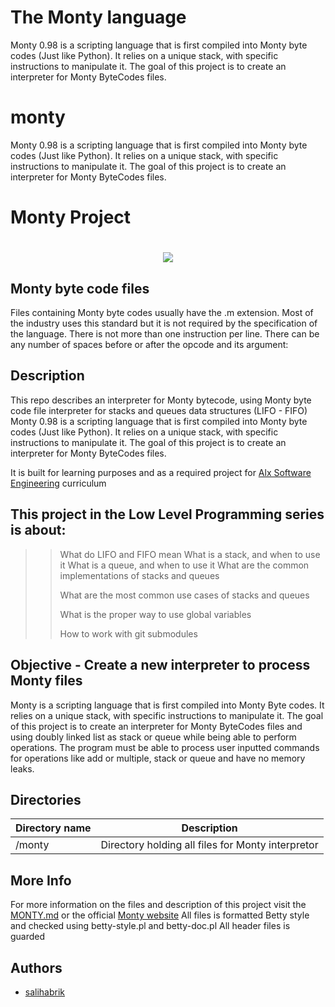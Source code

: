 # The Monty language
Monty 0.98 is a scripting language that is first compiled into Monty byte codes (Just like Python). It relies on a unique stack, with specific instructions to manipulate it. The goal of this project is to create an interpreter for Monty ByteCodes files.

# monty
Monty 0.98 is a scripting language that is first compiled into Monty byte codes (Just like Python). It relies on a unique stack, with specific instructions to manipulate it. The goal of this project is to create an interpreter for Monty ByteCodes files.
# Monty Project



<h1 align="center"><img src="https://user-images.githubusercontent.com/105589308/208197387-332c084e-b00f-4363-9a52-f8eb9b73e4b7.png"></h1>

## Monty byte code files

Files containing Monty byte codes usually have the .m extension. Most of the industry uses this standard but it is not required by the specification of the language. There is not more than one instruction per line. There can be any number of spaces before or after the opcode and its argument:
## Description
This repo describes an interpreter for Monty bytecode, using Monty byte code file interpreter for stacks and queues data structures (LIFO - FIFO)
Monty 0.98 is a scripting language that is first compiled into Monty byte codes (Just like Python). It relies on a unique stack, with specific instructions to manipulate it. The goal of this project is to create an interpreter for Monty ByteCodes files. <p>
It is built for learning purposes and as a required project for [Alx Software Engineering](https://www.alxafrica.com/) curriculum
## This project in the Low Level Programming series is about:
>> What do LIFO and FIFO mean
>>What is a stack, and when to use it
>> What is a queue, and when to use it
>> What are the common implementations of stacks and queues
>>
>>What are the most common use cases of stacks and queues
>>
>>What is the proper way to use global variables
>>
>>How to work with git submodules
>>
## Objective - Create a new interpreter to process Monty files
Monty is a scripting language that is first compiled into Monty Byte codes. It relies on a unique stack, with specific instructions to manipulate it. The goal of this project is to create an interpreter for Monty ByteCodes files and using doubly linked list as stack or queue while being able to perform operations. The program must be able to process user inputted commands for operations like add or multiple, stack or queue and have no memory leaks.
## Directories
| Directory name | Description                                       |
| -------------- | ------------------------------------------------- |
| /monty         | Directory holding all files for Monty interpretor |
## More Info
For more information on the files and description of this project visit the [MONTY.md](https://github.com/daveeazi/monty/blob/main/MONTY.md) or the official [Monty website](https://montyscoconut.github.io/about.html#:~:text=The%20Name%20%22Monty%22,British%20comedy%20group%20Monty%20Python.)
All files is formatted Betty style and checked using betty-style.pl and betty-doc.pl
All header files is guarded
## Authors
- [salihabrik](https://github.com/salihabrik)
